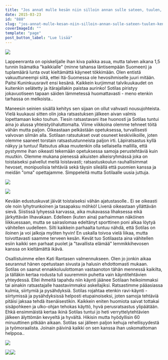 ```yaml
---
title: "Jos annat mulle kesän niin silloin annan sulle sateen, tuulen, kenties kesän toisenkin."
date: 2015-03-23
id: "888"
slug: "jos-annat-mulle-kesan-niin-silloin-annan-sulle-sateen-tuulen-kenties-kesan-toisenkin"
coverImageId: ""
template: "page"
post_button_label: "Lue lisää"
---
```


[![](/images/IMG_1793_.jpg)](http://1.bp.blogspot.com/-TkGgUtzb2hs/VQ9IC5wM-vI/AAAAAAAAJSo/hAqVBg2RZP4/s1600/IMG_1793_.jpg)

Lappeenranta on opiskelijalle ihan kiva paikka asua, mutta talven aikana 1,5 tunnin lisämatka "kaikkialle" (minne tahansa läntisempään Suomeen) ja tuplamäärä lunta ovat kieltämättä käyneet tökkimään. Olen entistä vakuuttuneempi siitä, ettei Itä-Suomessa ole hevosihmiselle juuri mitään. Paitsi Kuninkuusravit ensi kesänä. Kaikkein kurjimmat talvikuukaudet on kuitenkin selätetty ja itärajallakin paistaa aurinko! Sotilas piristyy jokavuotiseen tapaan säiden lämmetessä huomattavasti - meno etenkin tarhassa on melkoista..

Maneesin seinien sisällä kehitys sen sijaan on ollut vahvasti nousujohteista. Vielä kuukausi sitten olin joka ratsastuksen jälkeen aivan valmis lopettamaan koko touhun. Tiesin ratsastavani itse huonosti ja Sotilas tuntui aina jo alussa yhteistyöhaluttomalta. Viime viikkoina olemme tehneet töitä vähän mutta paljon. Oikeastaan pelkästään opetuksessa, turvallisesti valvovan silmän alla. Sotilaan ratsutukset ovat osuneet keskiviikoille, joten olemme saaneet torstain ratsastustunneista paljon irti. Läpiratsastus kyllä näkyy ja tuntuu! Ratsutus alkaa muutenkin olla sellaisella mallilla, että pystymme ihan oikeasti tekemään opetuksessa samoja perustehtäviä kuin muutkin. Olemme mukana pienessä aikuisten alkeisryhmässä joka on toistaiseksi palvellut meitä loistavasti; ratsastuskoulun rauhallisimmat hevoset, monipuolisia tehtäviä sekä täysin sileällä että puomien kanssa ja meidän "oma" opettajamme. Simppeleitä mutta Sotilaalle uusia juttuja.

[![](/images/IMG_1796_.jpg)](http://1.bp.blogspot.com/-FSg_okmcg9s/VQ9IAnuFyDI/AAAAAAAAJSg/PEM3mE4Ttn4/s1600/IMG_1796_.jpg)

[![](/images/IMG_1826_.jpg)](http://1.bp.blogspot.com/-fIuWV0oUMYI/VQ9ICzwUyzI/AAAAAAAAJSs/3wznWztWleI/s1600/IMG_1826_.jpg)

Kevään edustuskuvat jäivät toistaiseksi vähän ajatustasolle.. Ei se oikeasti ole noin lyhytrunkoinen ja tasapaksu möhkö! Livenä oikeastaan yllättävän sievä. Siistissä lyhyessä karvassa, aika mukavassa lihaksessa eikä järkyttävän lihavakaan. Edelleen (kuten aina) parhaimman näköinen liikkuessaan, mutta se sairaslomaa edeltänyt sporttinen poni alkaa löytyä vähitellen uudelleen. Silti kaikkein parhaalta tuntuu nähdä, että Sotilas on iloinen ja voi jalkoja myöten hyvin! En uskalla toivoa vielä liikaa, mutta toivottavasti saamme terveen kesän. Kevät tuo Sotilaasta aina vähitellen esiin kaikki sen parhaat puolet ja "tavallista elämää" lemmikkihevosen kanssa on kieltämättä ikävä.

Osallistuimme eilen Kati Rantasen valmennukseen. Olen jo jonkin aikaa seurannut hänen opetustaan sivusta ja halusin ehdottomasti mukaan. Sotilas on saanut ennakkoluulottoman vastaanoton tähän mennessä kaikilta, ja tälläkin kertaa rodusta tuli suuremmin puhetta vain käyntitehtävien yhteydessä. Ellei ihmeitä tapahdu niin käynti jäänee Sotilaan heikoimmaksi tai ainakin ratsastajalle haastavimmaksi askellajiksi. Ratsastimme pääasiassa kulmia, siirtymiä ja pysähdyksiä. Sotilas rojahtaa etenkin ravi-käynti -siirtymissä ja pysähdyksissä helposti etupainoiseksi, joten samoja tehtäviä pitäisi jaksaa tehdä itsenäisestikin. Kaikkein eniten huomiota saivat tottakai sisäpohkeen ja ulko-ohjan tehokas käyttö, hyvä perusratsastus ylipäätään. Ehkä ensimmäistä kertaa ikinä Sotilas tuntui jo heti verryttelytehtävien jälkeen älyttömän kevyeltä ja hyvältä. Hikisin mutta hyödyllisin 60 minuuttinen pitkään aikaan. Sotilas sai jälleen paljon kehuja rehellisyydestä ja työmoraalista. Joinain päivinä kaikki on sen kanssa ihan uskomattoman helppoa..

[![](/images/IMG_1823_.jpg)](http://4.bp.blogspot.com/-ySTJd1fRSdQ/VQ9ICwuVPfI/AAAAAAAAJTA/v-k1ygLzIoo/s1600/IMG_1823_.jpg)

[![](/images/IMG_1806_.jpg)](http://3.bp.blogspot.com/-N6-PJtIi9aA/VQ9kNQRk7BI/AAAAAAAAJTQ/RGGxFmfAnQE/s1600/IMG_1806_.jpg)[![](/images/IMG_1838_.jpg)](http://4.bp.blogspot.com/-Acfvx1f2q3U/VQ9IDkXB2NI/AAAAAAAAJSw/H23tXmNUF5w/s1600/IMG_1838_.jpg)
